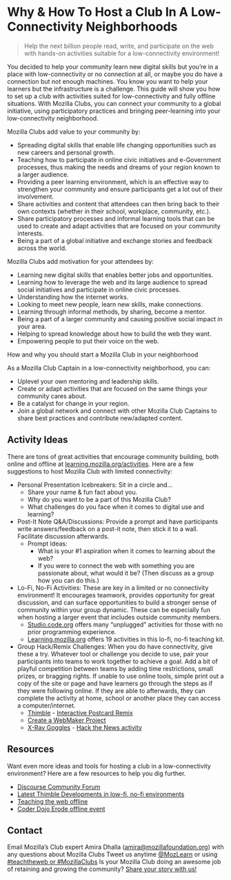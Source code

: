 # Why & How To Host a Club In A Low-Connectivity Neighborhoods

> Help the next billion people read, write, and participate on the web with hands-on activities suitable for a low-connectivity environment!

You decided to help your community learn new digital skills but you’re in a place with low-connectivity or no connection at all, or maybe you do have a connection but not enough machines. You know you want to help your learners but the infrastructure is a challenge. This guide will show you how to set up a club with activities suited for low-connectivity and fully offline situations. With Mozilla Clubs, you can connect your community to a global initiative, using participatory practices and bringing peer-learning into your low-connectivity neighborhood.

Mozilla Clubs add value to your community by:

* Spreading digital skills that enable life changing opportunities such as new careers and personal growth.
* Teaching how to participate in online civic initiatives and e-Government processes, thus making the needs and dreams of your region known to a larger audience.
* Providing a peer learning environment, which is an effective way to strengthen your community and ensure participants get a lot out of their involvement.
* Share activities and content that attendees can then bring back to their own contexts (whether in their school, workplace, community, etc.).
* Share participatory processes and informal learning tools that can be used to create and adapt activities that are focused on your community interests.
* Being a part of a global initiative and exchange stories and feedback across the world.


Mozilla Clubs add motivation for your attendees by:

* Learning new digital skills that enables better jobs and opportunities.
* Learning how to leverage the web and its large audience to spread social initiatives and participate in online civic processes.
* Understanding how the internet works.
* Looking to meet new people, learn new skills, make connections.
* Learning through informal methods, by sharing, become a mentor.
* Being a part of a larger community and causing positive social impact in your area.
* Helping to spread knowledge about how to build the web they want.
* Empowering people to put their voice on the web.

How and why you should start a Mozilla Club in your neighborhood

As a Mozilla Club Captain in a low-connectivity neighborhood, you can:

* Uplevel your own mentoring and leadership skills.
* Create or adapt activities that are focused on the same things your community cares about.
* Be a catalyst for change in your region.
* Join a global network and connect with other Mozilla Club Captains to share best practices and contribute new/adapted content.

## Activity Ideas
There are tons of great activities that encourage community building, both online and offline at [learning.mozilla.org/activities](https://learning.mozilla.org/). Here are a few suggestions to host Mozilla Club with limited connectivity:

* Personal Presentation Icebreakers: Sit in a circle and...
    * Share your name & fun fact about you.
    * Why do you want to be a part of this Mozilla Club?
    * What challenges do you face when it comes to digital use and learning?
* Post-It Note Q&A/Discussions: Provide a prompt and have participants write answers/feedback on a post-it note, then stick it to a wall. Facilitate discussion afterwards.
    * Prompt Ideas:
        * What is your #1 aspiration when it comes to learning about the web?
        * If you were to connect the web with something you are passionate about, what would it be? (Then discuss as a group how you can do this.)
* Lo-Fi, No-Fi Activities: These are key in a limited or no connectivity environment! It encourages teamwork, provides opportunity for great discussion, and can surface opportunities to build a stronger sense of community within your group dynamic. These can be especially fun when hosting a larger event that includes outside community members.
    * [Studio.code.org](https://studio.code.org) offers many “unplugged” activities for those with no prior programming experience.
    * [Learning.mozilla.org](https://learning.mozilla.org) offers 19 activities in this lo-fi, no-fi teaching kit.
* Group Hack/Remix Challenges: When you do have connectivity, give these a try. Whatever tool or challenge you decide to use, pair your participants into teams to work together to achieve a goal. Add a bit of playful competition between teams by adding time restrictions, small prizes, or bragging rights. If unable to use online tools, simple print out a copy of the site or page and have learners go through the steps as if they were following online. If they are able to afterwards, they can complete the activity at home, school or another place they can access a computer/internet.
    * [Thimble](https://thimble.mozilla.org) - [Interactive Postcard Remix](https://docs.google.com/document/d/1gzbC5Q_XeHeii66v_Z4py6QrqYin5j1ozNhdeKJ-Ssg/edit)
    * [Create a WebMaker Project](http://mozilla.github.io/webmaker-curriculum/MobileWeb/create-webmaker-project.html)
    * [X-Ray Goggles](https://goggles.mozilla.org/) - [Hack the News activity](http://mozilla.github.io/webmaker-curriculum/WebLiteracyBasics-I/session02-hackthenews.html)


## Resources
Want even more ideas and tools for hosting a club in a low-connectivity environment? Here are a few resources to help you dig further.

* [Discourse Community Forum](https://discourse.webmaker.org/)
* [Latest Thimble Developments in low-fi, no-fi environments](https://blog.webmaker.org/colour-palettes-code-folding-and-new-thimble-projects-oh-my)
* [Teaching the web offline](https://blog.webmaker.org/lets-teach-the-web-offline)
* [Coder Dojo Erode offline event](http://govindsr.blogspot.in/2015/04/experience-coderdojo-erode-inaugural.html)

## Contact
Email Mozilla’s Club expert Amira Dhalla (amira@mozillafoundation.org) with any questions about Mozilla Clubs
Tweet us anytime [@MozLearn](https://twitter.com/mozlearn) or using [#teachtheweb or #MozillaClubs](https://twitter.com/search?src=typd&q=%23mozillaclubs)
Is your Mozilla Club doing an awesome job of retaining and growing the community? [Share your story with us!](https://docs.google.com/a/mozillafoundation.org/forms/d/1bOXV1OiF2EKS5KprlnzfFpwaoVNwxLAwN_UEq6hGKqU/viewform)




